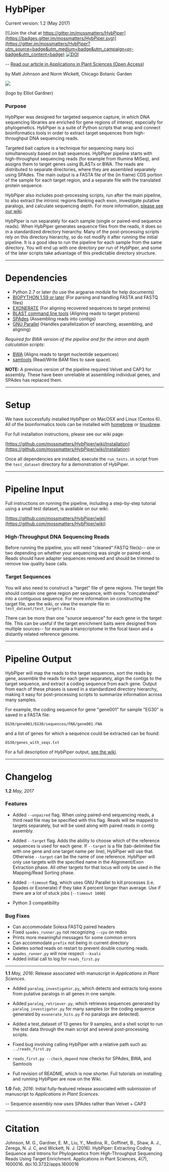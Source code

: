 # HybPiper

Current version: 1.2 (May 2017)

[![Join the chat at https://gitter.im/mossmatters/HybPiper](https://badges.gitter.im/mossmatters/HybPiper.svg)](https://gitter.im/mossmatters/HybPiper?utm_source=badge&utm_medium=badge&utm_campaign=pr-badge&utm_content=badge)  [![DOI](https://zenodo.org/badge/6513/mossmatters/HybPiper.svg)](https://zenodo.org/badge/latestdoi/6513/mossmatters/HybPiper)

--
[Read our article in Applications in Plant Sciences (Open Access)](http://www.bioone.org/doi/full/10.3732/apps.1600016)

by Matt Johnson and Norm Wickett, Chicago Botanic Garden

![](examples/hybpiper_logo.png)

(logo by Elliot Gardner)


### Purpose

HybPiper was designed for targeted sequence capture, in which DNA sequencing libraries are enriched for gene regions of interest, especially for phylogenetics. HybPiper is a suite of Python scripts that wrap and connect bioinformatics tools in order to extract target sequences from high-throughput DNA sequencing reads. 


Targeted bait capture is a technique for sequencing many loci simultaneously based on bait sequences.
HybPiper pipeline starts with high-throughput sequencing reads (for example from Illumina MiSeq), and assigns them to target genes using BLASTx or BWA.
The reads are distributed to separate directories, where they are assembled separately using SPAdes. 
The main output is a FASTA file of the (in frame) CDS portion of the sample for each target region, and a separate file with the translated protein sequence.

HybPiper also includes post-processing scripts, run after the main pipeline, to also extract the intronic regions flanking each exon, investigate putative paralogs, and calculate sequencing depth. For more information, [please see our wiki](https://github.com/mossmatters/HybPiper/wiki/).

HybPiper is run separately for each sample (single or paired-end sequence reads). When HybPiper generates sequence files from the reads, it does so in a standardized directory hierarchy. Many of the post-processing scripts rely on this directory hierarchy, so do not modify it after running the initial pipeline. It is a good idea to run the pipeline for each sample from the same directory. You will end up with one directory per run of HybPiper, and some of the later scripts take advantage of this predictable directory structure.


---
# Dependencies
* Python 2.7 or later (to use the argparse module for help documents)
* [BIOPYTHON 1.59 or later](http://biopython.org/wiki/Main_Page) (For parsing and handling FASTA and FASTQ files)
* [EXONERATE](http://www.ebi.ac.uk/~guy/exonerate/) (For aligning recovered sequences to target proteins)
* [BLAST command line tools](ftp://ftp.ncbi.nlm.nih.gov/blast/executables/blast+/LATEST/) (Aligning reads to target protiens)
* [SPAdes](http://bioinf.spbau.ru/en/spades) (Assembling reads into contigs)
* [GNU Parallel](http://www.gnu.org/software/parallel/) (Handles parallelization of searching, assembling, and aligning)

*Required for BWA version of the pipeline and for the intron and depth calculation scripts*:

* [BWA](http://bio-bwa.sourceforge.net/) (Aligns reads to target nucleotide sequences)
* [samtools](http://www.htslib.org/) (Read/Write BAM files to save space).

**NOTE:** A previous version of the pipeline required Velvet and CAP3 for assembly. These have been unreliable at assembling individual genes, and SPAdes has replaced them.

---
# Setup
We have successfully installed HybPiper on MacOSX and Linux (Centos 6). All of the bioinformatics tools can be installed with [homebrew](brew.sh) or [linuxbrew](linuxbrew.sh).

For full installation instructions, please see our wiki page:

[https://github.com/mossmatters/HybPiper/wiki/Installation](https://github.com/mossmatters/HybPiper/wiki/Installation)

Once all dependencies are installed, execute the `run_tests.sh` script from the `test_dataset` directory for a demonstration of HybPiper.


----

# Pipeline Input

Full instructions on running the pipeline, including a step-by-step tutorial using a small test dataset, is available on our wiki:

[https://github.com/mossmatters/HybPiper/wiki](https://github.com/mossmatters/HybPiper/wiki)

### High-Throughput DNA Sequencing Reads

Before running the pipeline, you will need "cleaned" FASTQ file(s)-- one or two depending on whether your sequencing was single or paired-end. Reads should have adapter sequences removed and should be trimmed to remove low quality base calls.

### Target Sequences

You will also need to construct a "target" file of gene regions. The target file should contain one gene region per sequence, with exons "concatenated" into a contiguous sequence. For more information on constructing the target file, see the wiki, or view the example file in: `test_dataset/test_targets.fasta`

There can be more than one "source sequence" for each gene in the target file. This can be useful if the target enrichment baits were designed from multiple sources-- for example a transcriptome in the focal taxon and a distantly related reference genome.

----

# Pipeline Output

HybPiper will map the reads to the target sequences, sort the reads by gene, assemble the reads for each gene separately, align the contigs to the target sequence, and extract a coding sequence from each gene. Output from each of these phases is saved in a standardized directory hierarchy, making it easy for post-processing scripts to summarize information across many samples.

For example, the coding sequence for gene "gene001" for sample "EG30" is saved in a FASTA file:

`EG30/gene001/EG30/sequences/FNA/gene001.FNA`

and a list of genes for which a sequence could be extracted can be found:

`EG30/genes_with_seqs.txt`

For a full description of HybPiper output, [see the wiki](https://github.com/mossmatters/HybPiper/wiki).


-----
# Changelog

**1.2** *May, 2017*

### Features 

- Added `--unpaired` flag. When using paired-end sequencing reads, a third read file may be specified with this flag. Reads will be mapped to targets separately, but will be used along with paired reads in contig assembly.

- Added `--target` flag. Adds the ability to choose which of the reference sequences is used for each gene. If `--target` is a file (tab-delimited file with one gene and one target name per line), HybPiper will use that. Otherwise `--target` can be the name of one reference. HybPiper will only use targets with the specified name in the Alignment/Exon Extraction phase. All other targets for that locus will only be used in the Mapping/Read Sorting phase.

- Added `--timeout` flag, which uses GNU Parallel to kill processes (i.e. Spades or Exonerate) if they take X percent longer than average. Use if there are a lot of stuck jobs (`--timeout 1000`)
- Python 3 compatibility

### Bug Fixes
- Can accommodate Solexa FASTQ paired headers
- Fixed `spades_runner.py` not recognizing `--cpu` on redos
- Prints more meaningful messages for some common errors
- Can accommodate `prefix` not being in current directory
- Deletes sorted reads on restart to prevent double counting reads.
- `spades_runner.py` will now respect `--kvals`
- Added initial call to log for `reads_first.py`

---
**1.1** *May, 2016*: Release associated with manuscript in *Applications in Plant Sciences*.

- Added `paralog_investigator.py`, which detects and extracts long exons from putative paralogs in all genes in one sample.

- Added `paralog_retriever.py`, which retrieves sequences generated by `paralog_investigator.py` for many samples (or the coding sequence generated by `exonerate_hits.py` if no paralogs are detected).

- Added a test_dataset of 13 genes for 9 samples, and a shell script to run the test data through the main script and several post-processing scripts.

- Fixed bug involving calling HybPiper with a relative path such as: `../reads_first.py`

- `reads_first.py --check_depend` now checks for SPAdes, BWA, and Samtools

- Full revision of README, which is now shorter. Full tutorials on installing and running HybPiper are now on the Wiki.



**1.0** *Feb, 2016*: Initial fully-featured release associated with submission of manuscript to *Applications in Plant Sciences*.

-- Sequence assembly now uses SPAdes rather than Velvet + CAP3

---

# Citation
Johnson, M. G., Gardner, E. M., Liu, Y., Medina, R., Goffinet, B., Shaw, A. J., Zerega, N. J. C, and  Wickett, N. J. (2016). HybPiper: Extracting Coding Sequence and Introns for Phylogenetics from High-Throughput Sequencing Reads Using Target Enrichment. Applications in Plant Sciences, 4(7), 1600016. doi:10.3732/apps.1600016

